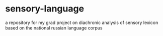 # sensory-language
a repository for my grad project on diachronic analysis of sensory lexicon based on the national russian language corpus
